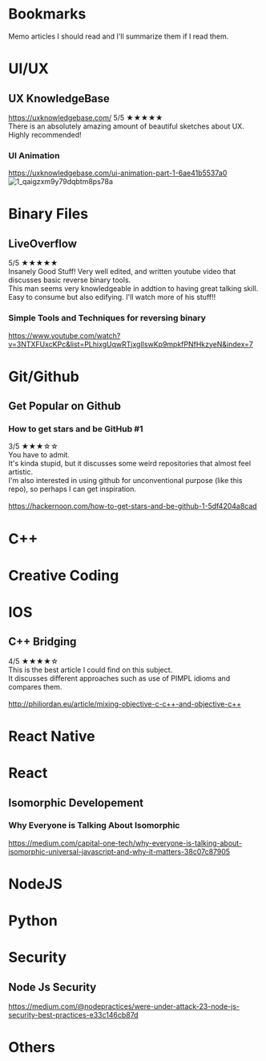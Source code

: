 # Bookmarks
Memo articles I should read and I'll summarize them if I read them.

# UI/UX
## UX KnowledgeBase
https://uxknowledgebase.com/
5/5 ★★★★★<br>
There is an absolutely amazing amount of beautiful sketches about UX.<br>
Highly recommended!
### UI Animation
https://uxknowledgebase.com/ui-animation-part-1-6ae41b5537a0
![1_qaigzxm9y79dqbtm8ps78a](https://user-images.githubusercontent.com/14835424/48674509-6e1ccf80-eb90-11e8-8d89-cfd5c114e187.jpeg)


# Binary Files
## LiveOverflow
5/5 ★★★★★<br>
Insanely Good Stuff!
Very well edited, and written youtube video that discusses basic reverse binary tools.<br>
This man seems very knowledgeable in addtion to having great talking skill.<br>
Easy to consume but also edifying. I'll watch more of his stuff!!
### Simple Tools and Techniques for reversing binary
https://www.youtube.com/watch?v=3NTXFUxcKPc&list=PLhixgUqwRTjxglIswKp9mpkfPNfHkzyeN&index=7

# Git/Github
## Get Popular on Github
### How to get stars and be GitHub #1
3/5 ★★★☆☆<br>
You have to admit. <br>
It's kinda stupid, but it discusses some weird repositories that almost feel artistic.<br>
I'm also interested in using github for unconventional purpose (like this repo), so perhaps I can get inspiration.
<br><br>
https://hackernoon.com/how-to-get-stars-and-be-github-1-5df4204a8cad

# C++

# Creative Coding

# IOS
## C++ Bridging
4/5 ★★★★☆<br>
This is the best article I could find on this subject.<br>
It discusses different approaches such as use of PIMPL idioms and compares them.
<br><br>
http://philjordan.eu/article/mixing-objective-c-c++-and-objective-c++

# React Native

# React
## Isomorphic Developement
### Why Everyone is Talking About Isomorphic 
https://medium.com/capital-one-tech/why-everyone-is-talking-about-isomorphic-universal-javascript-and-why-it-matters-38c07c87905

# NodeJS

# Python

# Security

## Node Js Security
https://medium.com/@nodepractices/were-under-attack-23-node-js-security-best-practices-e33c146cb87d

# Others
